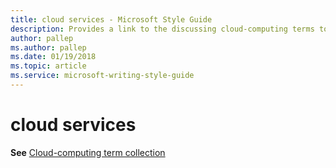```yaml
---
title: cloud services - Microsoft Style Guide
description: Provides a link to the discussing cloud-computing terms topic as it pertains to the term 'cloud services'.
author: pallep
ms.author: pallep
ms.date: 01/19/2018
ms.topic: article
ms.service: microsoft-writing-style-guide
---
```


# cloud services

**See** [Cloud-computing term collection](~/a-z-word-list-term-collections/term-collections/cloud-computing-terms.md)
